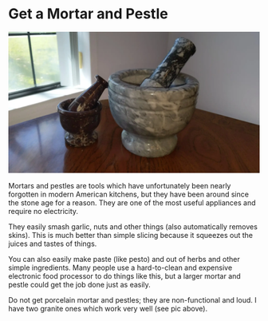 # Get a Mortar and Pestle

![mortar-and-pestle](pix/mortar-and-pestle.webp)

Mortars and pestles are tools which have unfortunately been nearly forgotten in modern American kitchens, but they
have been around since the stone age for a reason.
They are one of the most useful appliances and require no electricity.

They easily smash garlic, nuts and other things (also automatically removes skins).
This is much better than simple slicing because it squeezes out the juices and tastes of things.

You can also easily make paste (like pesto) and out of herbs and other simple ingredients.
Many people use a hard-to-clean and expensive electronic food processor to do things like this,
but a larger mortar and pestle could get the job done just as easily.

Do not get porcelain mortar and pestles; they are non-functional and loud.
I have two granite ones which work very well (see pic above).
